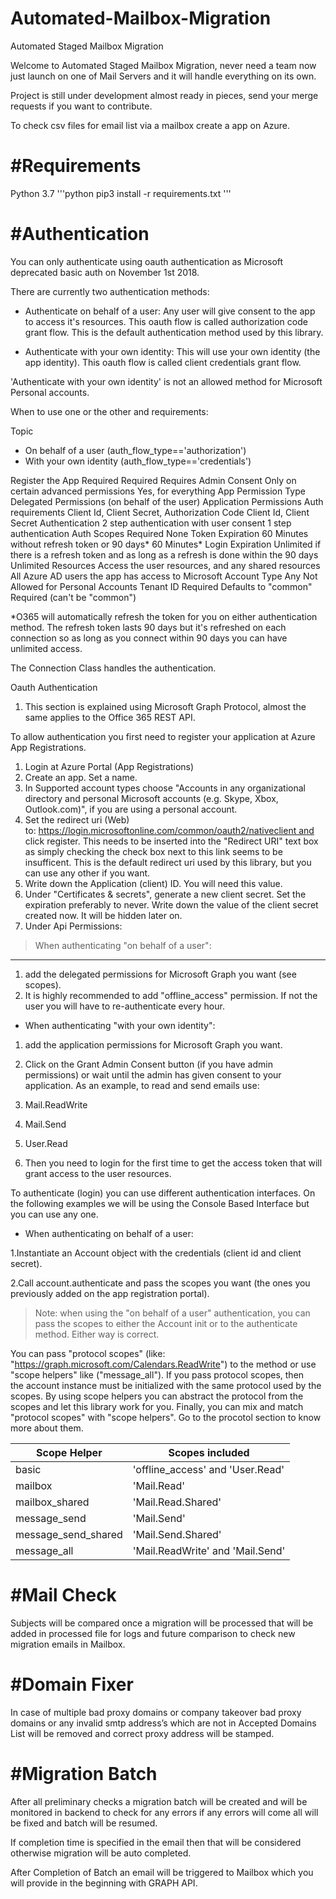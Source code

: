 # Automated-Mailbox-Migration
Automated Staged Mailbox Migration

Welcome to Automated Staged Mailbox Migration, never need a team now just launch on one of Mail Servers and it will handle everything on its own.

Project is still under development almost ready in pieces, send your merge requests if you want to contribute.

To check csv files for email list via a mailbox create a app on Azure.


#Requirements
=============

Python 3.7
'''python
pip3 install -r requirements.txt 
'''

#Authentication
===============

You can only authenticate using oauth authentication as Microsoft deprecated basic auth on November 1st 2018.

There are currently two authentication methods:

* Authenticate on behalf of a user: Any user will give consent to the app to access it's resources. This oauth flow is called authorization code grant flow. This is the default authentication method used by this library.

* Authenticate with your own identity: This will use your own identity (the app identity). This oauth flow is called client credentials grant flow.

'Authenticate with your own identity' is not an allowed method for Microsoft Personal accounts.

When to use one or the other and requirements:


Topic

* On behalf of a user (auth_flow_type=='authorization')
* With your own identity (auth_flow_type=='credentials')

Register the App
Required
Required
Requires Admin Consent
Only on certain advanced permissions
Yes, for everything
App Permission Type
Delegated Permissions (on behalf of the user)
Application Permissions
Auth requirements
Client Id, Client Secret, Authorization Code
Client Id, Client Secret
Authentication
2 step authentication with user consent
1 step authentication
Auth Scopes
Required
None
Token Expiration
60 Minutes without refresh token or 90 days*
60 Minutes*
Login Expiration
Unlimited if there is a refresh token and as long as a refresh is done within the 90 days
Unlimited
Resources
Access the user resources, and any shared resources
All Azure AD users the app has access to
Microsoft Account Type
Any
Not Allowed for Personal Accounts
Tenant ID Required
Defaults to "common"
Required (can't be "common")


*O365 will automatically refresh the token for you on either authentication method. The refresh token lasts 90 days but it's refreshed on each connection so as long as you connect within 90 days you can have unlimited access.

The Connection Class handles the authentication.

Oauth Authentication

1. This section is explained using Microsoft Graph Protocol, almost the same applies to the Office 365 REST API.

To allow authentication you first need to register your application at Azure App Registrations.
1. Login at Azure Portal (App Registrations)
2. Create an app. Set a name.
3. In Supported account types choose "Accounts in any organizational directory and personal Microsoft accounts (e.g. Skype, Xbox, Outlook.com)", if you are using a personal account.
4. Set the redirect uri (Web) to: https://login.microsoftonline.com/common/oauth2/nativeclient and click register. This needs to be inserted into the "Redirect URI" text box as simply checking the check box next to this link seems to be insufficent. This is the default redirect uri used by this library, but you can use any other if you want.
5. Write down the Application (client) ID. You will need this value.
6. Under "Certificates & secrets", generate a new client secret. Set the expiration preferably to never. Write down the value of the client secret created now. It will be hidden later on.
7. Under Api Permissions:

> When authenticating "on behalf of a user":
---
1. add the delegated permissions for Microsoft Graph you want (see scopes).
2. It is highly recommended to add "offline_access" permission. If not the user you will have to re-authenticate every hour.
* When authenticating "with your own identity":
1. add the application permissions for Microsoft Graph you want.
2. Click on the Grant Admin Consent button (if you have admin permissions) or wait until the admin has given consent to your application.
As an example, to read and send emails use:
3. Mail.ReadWrite
4. Mail.Send
5. User.Read

2. Then you need to login for the first time to get the access token that will grant access to the user resources.

To authenticate (login) you can use different authentication interfaces. On the following examples we will be using the Console Based Interface but you can use any one.

* When authenticating on behalf of a user:

1.Instantiate an Account object with the credentials (client id and client secret).

2.Call account.authenticate and pass the scopes you want (the ones you previously added on the app registration portal).


> Note: when using the "on behalf of a user" authentication, you can pass the scopes to either the Account init or to the authenticate method. Either way is correct.


You can pass "protocol scopes" (like: "https://graph.microsoft.com/Calendars.ReadWrite") to the method or use "scope helpers" like ("message_all"). If you pass protocol scopes, then the account instance must be initialized with the same protocol used by the scopes. By using scope helpers you can abstract the protocol from the scopes and let this library work for you.
Finally, you can mix and match "protocol scopes" with "scope helpers". Go to the procotol section to know more about them.

Scope Helper | Scopes included
------------ | ---------------
basic        | 'offline_access' and 'User.Read'
mailbox      | 'Mail.Read'
mailbox_shared |'Mail.Read.Shared'
message_send | 'Mail.Send'
message_send_shared |'Mail.Send.Shared'
message_all |'Mail.ReadWrite' and 'Mail.Send'


#Mail Check
===========

Subjects will be compared once a migration will be processed that will be added in processed file for logs and future comparison to check new migration emails in Mailbox.

#Domain Fixer
=============

In case of multiple bad proxy domains or company takeover bad proxy domains or any invalid smtp address’s which are not in Accepted Domains List will be removed and correct proxy address will be stamped.

#Migration Batch
================

After all preliminary checks a migration batch will be created and will be monitored in backend to check for any errors if any errors will come all will be fixed and batch will be resumed.

If completion time is specified in the email then that will be considered otherwise migration will be auto completed.

After Completion of Batch an email will be triggered to Mailbox which you will provide in the beginning with GRAPH API.
